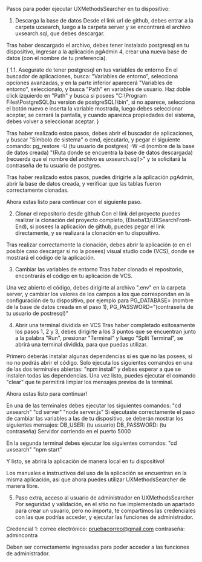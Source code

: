 Pasos para poder ejecutar UXMethodsSearcher en tu dispositivo:


1. Descarga la base de datos
Desde el link url de github, debes entrar a la carpeta uxsearch, luego a la carpeta server y se encontrará el archivo uxsearch.sql, que debes descargar.

Tras haber descargado el archivo, debes tener instalado postgresql en tu dispositivo, ingresar a la aplicación pgAdmin 4, crear una nueva base de datos (con el nombre de tu preferencia).

{
1.1. Asegurate de tener postgresql en tus variables de entorno
En el buscador de aplicaciones, busca: "Variables de entorno", selecciona opciones avanzadas, y en la parte inferior aparecerá "Variables de entorno", seleccionalo, y busca "Path" en variables de usuario. Haz doble click izquierdo en "Path" y busca si posees "C:\Program Files\PostgreSQL\(tu version de postgreSQL)\bin", si no aparece, selecciona el botón nuevo e inserta la variable mostrada, luego debes seleccionar aceptar, se cerrará la pantalla, y cuando aparezca propiedades del sistema, debes volver a seleccionar aceptar.
}

Tras haber realizado estos pasos, debes abrir el buscador de aplicaciones, y buscar "Símbolo de sistema" o cmd, ejecutarlo, y pegar el siguiente comando: 
pg_restore -U (tu usuario de postgres) -W -d (nombre de la base de datos creada) "(Ruta donde se encuentra la base de datos descargada) (recuerda que el nombre del archivo es uxsearch.sql)>"
y te solicitará la contraseña de tu usuario de postgres.

Tras haber realizado estos pasos, puedes dirigirte a la aplicación pgAdmin, abrir la base de datos creada, y verificar que las tablas fueron correctamente clonadas.

Ahora estas listo para continuar con el siguiente paso.


2. Clonar el repositorio desde github
Con el link del proyecto puedes realizar la clonación del proyecto completo, (Elseba13/UXSearchFront-End), si posees la aplicación de github, puedes pegar el link directamente, y se realizará la clonación en tu dispositivo.

Tras realizar correctamente la clonación, debes abrir la aplicación (o en el posible caso descargar si no la posees) visual studio code (VCS), donde se mostrará el código de la aplicación.

3. Cambiar las variables de entorno
Tras haber clonado el repositorio, encontrarás el código en tu aplicación de VCS.

Una vez abierto el código, debes dirigirte al archivo ".env" en la carpeta server, y cambiar los valores de los campos a los que correspondan en la configuración de tu dispositivo, por ejemplo para PG_DATABASE= (nombre de la base de datos creada en el paso 1), PG_PASSWORD="(contraseña de tu usuario de postresql)"

4. Abrir una terminal dividida en VCS
Tras haber completado exitosamente los pasos 1, 2 y 3, debes dirigirte a los 3 puntos que se encuentran junto a la palabra "Run", presionar "Terminal" y luego "Split Terminal", se abrirá una terminal dividida, para que puedas utilizar.

Primero deberás instalar algunas dependencias si es que no las posees, si no no podrás abrir el código.
Solo ejecuta los siguientes comandos en una de las dos terminales abiertas:
"npm install" y debes esperar a que se instalen todas las dependencias. Una vez listo, puedes ejecutar el comando "clear" que te permitirá limpiar los mensajes previos de la terminal.


Ahora estas listo para continuar!


En una de las terminales debes ejecutar los siguientes comandos: 
"cd uxsearch"
"cd server"
"node server.js"
Si ejecutaste correctamente el paso de cambiar las variables a las de tu dispositivo, se deberán mostrar los siguientes mensajes:
DB_USER: (tu usuario)
DB_PASSWORD: (tu contraseña)
Servidor corriendo en el puerto 5000

En la segunda terminal debes ejecutar los siguientes comandos:
"cd uxsearch"
"npm start"

Y listo, se abrirá la aplicación de manera local en tu dispositivo! 

Los manuales e instructivos del uso de la aplicación se encuentran en la misma aplicación, asi que ahora puedes utilizar UXMethodsSearcher de manera libre.


5. Paso extra, acceso al usuario de administrador en UXMethodsSearcher
Por seguridad y validación, en el sitio no fue implementado un apartado para crear un usuario, pero no importa, te compartimos las credenciales con las que podrías acceder, y ejecutar las funciones de administrador.

Credencial 1:
correo electrónico: pruebacorreo@gmail.com
contraseña: admincontra

Deben ser correctamente ingresadas para poder acceder a las funciones de administrador.